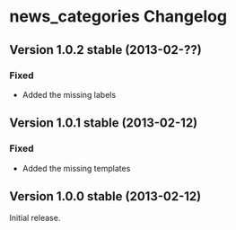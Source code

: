 news_categories Changelog
=========================

Version 1.0.2 stable (2013-02-??)
---------------------------------

### Fixed
- Added the missing labels


Version 1.0.1 stable (2013-02-12)
---------------------------------

### Fixed
- Added the missing templates


Version 1.0.0 stable (2013-02-12)
---------------------------------

Initial release.